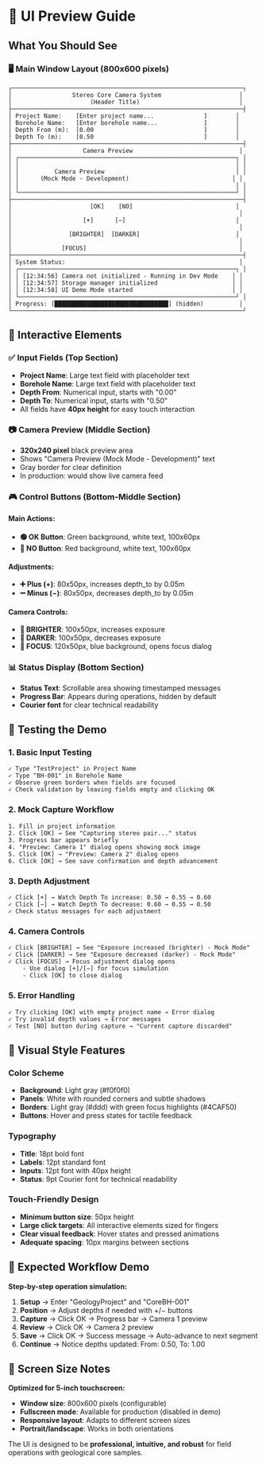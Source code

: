 # 📱 UI Preview Guide

## What You Should See

### 🖥️ Main Window Layout (800x600 pixels)

```
┌─────────────────────────────────────────────────────────────────┐
│                 Stereo Core Camera System                      │
│                      (Header Title)                            │
├─────────────────────────────────────────────────────────────────┤
│ Project Name:    [Enter project name...              ]        │
│ Borehole Name:   [Enter borehole name...             ]        │
│ Depth From (m):  [0.00                               ]        │
│ Depth To (m):    [0.50                               ]        │
├─────────────────────────────────────────────────────────────────┤
│                    Camera Preview                              │
│ ┌─────────────────────────────────────────────────────────────┐ │
│ │                                                             │ │
│ │          Camera Preview                                     │ │
│ │      (Mock Mode - Development)                             │ │
│ │                                                             │ │
│ └─────────────────────────────────────────────────────────────┘ │
├─────────────────────────────────────────────────────────────────┤
│                      [OK]    [NO]                             │
│                                                                │
│                    [+]      [−]                               │
│                                                                │
│                [BRIGHTER]  [DARKER]                           │
│                                                                │
│              [FOCUS]                                           │
├─────────────────────────────────────────────────────────────────┤
│ System Status:                                                 │
│ ┌─────────────────────────────────────────────────────────────┐ │
│ │ [12:34:56] Camera not initialized - Running in Dev Mode    │ │
│ │ [12:34:57] Storage manager initialized                     │ │
│ │ [12:34:58] UI Demo Mode started                            │ │
│ └─────────────────────────────────────────────────────────────┘ │
│ Progress: [████████████████████████████████] (hidden)          │
└─────────────────────────────────────────────────────────────────┘
```

## 🎯 Interactive Elements

### ✅ **Input Fields** (Top Section)
- **Project Name**: Large text field with placeholder text
- **Borehole Name**: Large text field with placeholder text  
- **Depth From**: Numerical input, starts with "0.00"
- **Depth To**: Numerical input, starts with "0.50"
- All fields have **40px height** for easy touch interaction

### 📷 **Camera Preview** (Middle Section)
- **320x240 pixel** black preview area
- Shows "Camera Preview (Mock Mode - Development)" text
- Gray border for clear definition
- In production: would show live camera feed

### 🎮 **Control Buttons** (Bottom-Middle Section)

#### Main Actions:
- **🟢 OK Button**: Green background, white text, 100x60px
- **🔴 NO Button**: Red background, white text, 100x60px

#### Adjustments:
- **➕ Plus (+)**: 80x50px, increases depth_to by 0.05m
- **➖ Minus (−)**: 80x50px, decreases depth_to by 0.05m

#### Camera Controls:
- **🔆 BRIGHTER**: 100x50px, increases exposure
- **🔅 DARKER**: 100x50px, decreases exposure
- **🎯 FOCUS**: 120x50px, blue background, opens focus dialog

### 📊 **Status Display** (Bottom Section)
- **Status Text**: Scrollable area showing timestamped messages
- **Progress Bar**: Appears during operations, hidden by default
- **Courier font** for clear technical readability

## 🔧 Testing the Demo

### 1. **Basic Input Testing**
```
✓ Type "TestProject" in Project Name
✓ Type "BH-001" in Borehole Name  
✓ Observe green borders when fields are focused
✓ Check validation by leaving fields empty and clicking OK
```

### 2. **Mock Capture Workflow**
```
1. Fill in project information
2. Click [OK] → See "Capturing stereo pair..." status
3. Progress bar appears briefly
4. "Preview: Camera 1" dialog opens showing mock image
5. Click [OK] → "Preview: Camera 2" dialog opens
6. Click [OK] → See save confirmation and depth advancement
```

### 3. **Depth Adjustment**
```
✓ Click [+] → Watch Depth To increase: 0.50 → 0.55 → 0.60
✓ Click [−] → Watch Depth To decrease: 0.60 → 0.55 → 0.50
✓ Check status messages for each adjustment
```

### 4. **Camera Controls**
```
✓ Click [BRIGHTER] → See "Exposure increased (brighter) - Mock Mode"
✓ Click [DARKER] → See "Exposure decreased (darker) - Mock Mode"
✓ Click [FOCUS] → Focus adjustment dialog opens
    - Use dialog [+]/[−] for focus simulation
    - Click [OK] to close dialog
```

### 5. **Error Handling**
```
✓ Try clicking [OK] with empty project name → Error dialog
✓ Try invalid depth values → Error messages
✓ Test [NO] button during capture → "Current capture discarded"
```

## 🎨 Visual Style Features

### **Color Scheme**
- **Background**: Light gray (#f0f0f0)
- **Panels**: White with rounded corners and subtle shadows
- **Borders**: Light gray (#ddd) with green focus highlights (#4CAF50)
- **Buttons**: Hover and press states for tactile feedback

### **Typography**
- **Title**: 18pt bold font
- **Labels**: 12pt standard font
- **Inputs**: 12pt font with 40px height
- **Status**: 9pt Courier font for technical readability

### **Touch-Friendly Design**
- **Minimum button size**: 50px height
- **Large click targets**: All interactive elements sized for fingers
- **Clear visual feedback**: Hover states and pressed animations
- **Adequate spacing**: 10px margins between sections

## 🚀 Expected Workflow Demo

**Step-by-step operation simulation:**

1. **Setup** → Enter "GeologyProject" and "CoreBH-001"
2. **Position** → Adjust depths if needed with +/− buttons  
3. **Capture** → Click OK → Progress bar → Camera 1 preview
4. **Review** → Click OK → Camera 2 preview
5. **Save** → Click OK → Success message → Auto-advance to next segment
6. **Continue** → Notice depths updated: From: 0.50, To: 1.00

## 📏 Screen Size Notes

**Optimized for 5-inch touchscreen:**
- **Window size**: 800x600 pixels (configurable)
- **Fullscreen mode**: Available for production (disabled in demo)
- **Responsive layout**: Adapts to different screen sizes
- **Portrait/landscape**: Works in both orientations

The UI is designed to be **professional, intuitive, and robust** for field operations with geological core samples. 